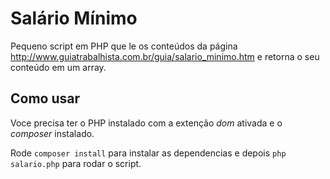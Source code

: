 # Salário Mínimo

Pequeno script em PHP que le os conteúdos da página http://www.guiatrabalhista.com.br/guia/salario_minimo.htm e retorna o seu conteúdo em um array.

## Como usar

Voce precisa ter o PHP instalado com a extenção *dom* ativada e o *composer* instalado.

Rode `composer install` para instalar as dependencias e depois `php salario.php` para rodar o script.
